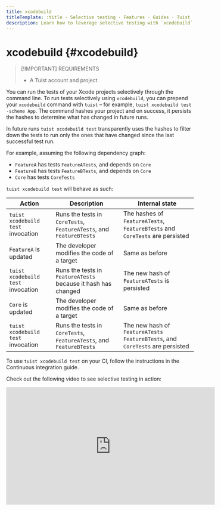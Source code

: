```yaml
---
title: xcodebuild
titleTemplate: :title · Selective testing · Features · Guides · Tuist
description: Learn how to leverage selective testing with `xcodebuild`.
---
```


# xcodebuild {#xcodebuild}

> [!IMPORTANT] REQUIREMENTS
>
> - A <LocalizedLink href="/server/introduction/accounts-and-projects">Tuist account and project</LocalizedLink>

You can run the tests of your Xcode projects selectively through the command line. To run tests selectively using `xcodebuild`, you can prepend your `xcodebuild` command with `tuist` – for example, `tuist xcodebuild test -scheme App`. The command hashes your project and on success, it persists the hashes to determine what has changed in future runs.

In future runs `tuist xcodebuild test` transparently uses the hashes to filter down the tests to run only the ones that have changed since the last successful test run.

For example, assuming the following dependency graph:

- `FeatureA` has tests `FeatureATests`, and depends on `Core`
- `FeatureB` has tests `FeatureBTests`, and depends on `Core`
- `Core` has tests `CoreTests`

`tuist xcodebuild test` will behave as such:

| Action                             | Description                                                         | Internal state                                                                 |
| ---------------------------------- | ------------------------------------------------------------------- | ------------------------------------------------------------------------------ |
| `tuist xcodebuild test` invocation | Runs the tests in `CoreTests`, `FeatureATests`, and `FeatureBTests` | The hashes of `FeatureATests`, `FeatureBTests` and `CoreTests` are persisted   |
| `FeatureA` is updated              | The developer modifies the code of a target                         | Same as before                                                                 |
| `tuist xcodebuild test` invocation | Runs the tests in `FeatureATests` because it hash has changed       | The new hash of `FeatureATests` is persisted                                   |
| `Core` is updated                  | The developer modifies the code of a target                         | Same as before                                                                 |
| `tuist xcodebuild test` invocation | Runs the tests in `CoreTests`, `FeatureATests`, and `FeatureBTests` | The new hash of `FeatureATests` `FeatureBTests`, and `CoreTests` are persisted |

To use `tuist xcodebuild test` on your CI, follow the instructions in the <LocalizedLink href="/guides/automate/continuous-integration">Continuous integration guide</LocalizedLink>.

Check out the following video to see selective testing in action:

<iframe title="Run tests selectively in your Xcode projects" width="560" height="315" src="https://videos.tuist.dev/videos/embed/1SjekbWSYJ2HAaVjchwjfQ" frameborder="0" allowfullscreen="" sandbox="allow-same-origin allow-scripts allow-popups allow-forms"></iframe>
